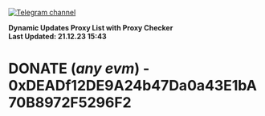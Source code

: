 [![Telegram channel](https://img.shields.io/endpoint?url=https://runkit.io/damiankrawczyk/telegram-badge/branches/master?url=https://t.me/n4z4v0d)](https://t.me/n4z4v0d) 

**Dynamic Updates Proxy List with Proxy Checker**  
**Last Updated: 21.12.23 15:43**

# DONATE (_any evm_) - 0xDEADf12DE9A24b47Da0a43E1bA70B8972F5296F2
